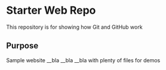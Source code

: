 # Starter Web Repo

This repository is for showing how Git and GitHub work

## Purpose

Sample website __bla __bla __bla with plenty of files for demos